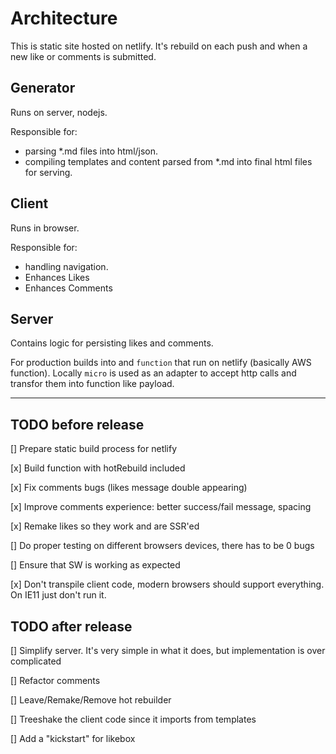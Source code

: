 # Architecture

This is static site hosted on netlify. It's rebuild on each push and when a new like or comments is submitted. 

## Generator
Runs on server, nodejs.

Responsible for:
 - parsing *.md files into html/json.
 - compiling templates and content parsed from *.md into final html files for serving.

## Client
Runs in browser.

Responsible for:
 - handling navigation.
 - Enhances Likes 
 - Enhances Comments

## Server
Contains logic for persisting likes and comments. 

For production builds into and `function` that run on netlify (basically AWS function). Locally `micro` is used as an adapter to accept http calls and transfor them into function like payload.


_______________________

## TODO before release

[] Prepare static build process for netlify

[x] Build function with hotRebuild included

[x] Fix comments bugs (likes message double appearing)

[x] Improve comments experience: better success/fail message, spacing

[x] Remake likes so they work and are SSR'ed

[] Do proper testing on different browsers devices, there has to be 0 bugs

[] Ensure that SW is working as expected

[x] Don't transpile client code, modern browsers should support everything. On IE11 just don't run it. 

## TODO after release

[] Simplify server. It's very simple in what it does, but implementation is over complicated

[] Refactor comments

[] Leave/Remake/Remove hot rebuilder

[] Treeshake the client code since it imports from templates

[] Add a "kickstart" for likebox
